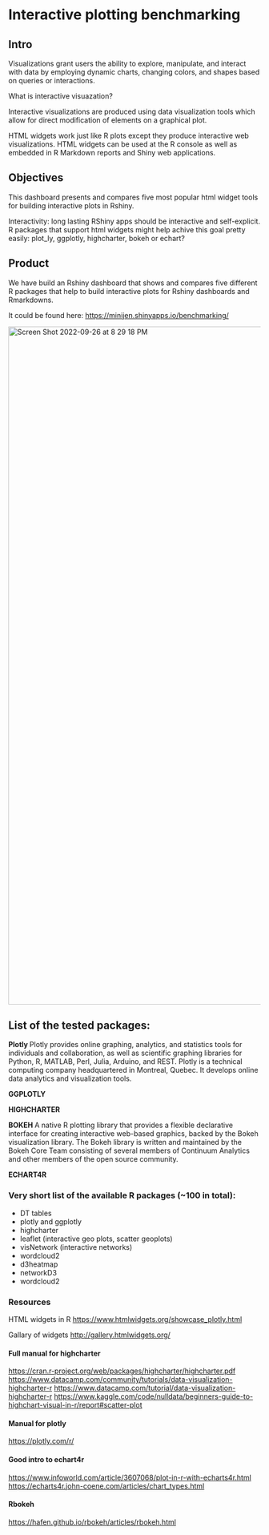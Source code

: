 # Interactive plotting benchmarking

## Intro

Visualizations grant users the ability to explore, manipulate, and interact with data by employing dynamic charts, changing colors, and shapes based on queries or interactions. 

What is interactive visuazation?

Interactive visualizations are produced using data visualization tools which allow for direct modification of elements on a graphical plot.

HTML widgets work just like R plots except they produce interactive web visualizations. HTML widgets can be used at the R console as well as embedded in R Markdown reports and Shiny web applications. 

## Objectives

This dashboard presents and compares five most popular html widget tools for building interactive plots in Rshiny. 

Interactivity: long lasting RShiny apps should be interactive and self-explicit. R packages that support html widgets might help achive this goal pretty easily: plot_ly, ggplotly, highcharter, bokeh or echart? 

## Product

We have build an Rshiny dashboard that shows and compares five different R packages that help to build interactive plots for Rshiny dashboards and Rmarkdowns.

It could be found here: https://minijen.shinyapps.io/benchmarking/



<img width="1354" alt="Screen Shot 2022-09-26 at 8 29 18 PM" src="https://user-images.githubusercontent.com/20693710/192404342-eeba23cc-cb94-4ca6-b20e-6787e0f1baad.png">


## List of the tested packages:

<b> Plotly </b>
Plotly provides online graphing, analytics, and statistics tools for individuals and collaboration, as well as scientific graphing libraries for Python, R, MATLAB, Perl, Julia, Arduino, and REST. Plotly is a technical computing company headquartered in Montreal, Quebec. It develops online data analytics and visualization tools. 

<b> GGPLOTLY </b>

<b> HIGHCHARTER </b>

<b> BOKEH </b>
A native R plotting library that provides a flexible declarative interface for creating interactive web-based graphics, backed by the Bokeh visualization library. The Bokeh library is written and maintained by the Bokeh Core Team consisting of several members of Continuum Analytics and other members of the open source community. 

<b> ECHART4R </b>

### Very short list of the available R packages (~100 in total):

- DT tables
- plotly and ggplotly
- highcharter
- leaflet (interactive geo plots, scatter geoplots)
- visNetwork (interactive networks)
- wordcloud2
- d3heatmap
- networkD3
- wordcloud2

### Resources

HTML widgets in R
https://www.htmlwidgets.org/showcase_plotly.html

Gallary of widgets
http://gallery.htmlwidgets.org/

#### Full manual for highcharter
https://cran.r-project.org/web/packages/highcharter/highcharter.pdf
https://www.datacamp.com/community/tutorials/data-visualization-highcharter-r
https://www.datacamp.com/tutorial/data-visualization-highcharter-r
https://www.kaggle.com/code/nulldata/beginners-guide-to-highchart-visual-in-r/report#scatter-plot

#### Manual for plotly
https://plotly.com/r/

#### Good intro to echart4r
https://www.infoworld.com/article/3607068/plot-in-r-with-echarts4r.html
https://echarts4r.john-coene.com/articles/chart_types.html


#### Rbokeh 
https://hafen.github.io/rbokeh/articles/rbokeh.html


<br/>
<br/>

                  
